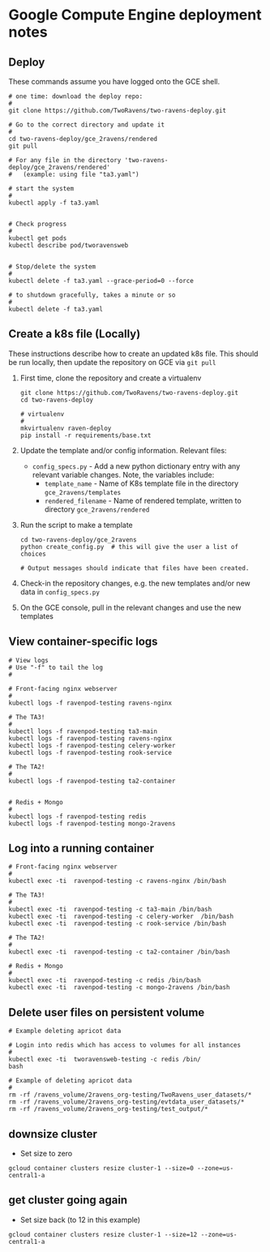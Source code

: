 # Google Compute Engine deployment notes

## Deploy

These commands assume you have logged onto the GCE shell.

```
# one time: download the deploy repo:
#
git clone https://github.com/TwoRavens/two-ravens-deploy.git

# Go to the correct directory and update it
#
cd two-ravens-deploy/gce_2ravens/rendered
git pull

# For any file in the directory 'two-ravens-deploy/gce_2ravens/rendered'
#   (example: using file "ta3.yaml")

# start the system
#
kubectl apply -f ta3.yaml


# Check progress
#
kubectl get pods
kubectl describe pod/tworavensweb


# Stop/delete the system
#
kubectl delete -f ta3.yaml --grace-period=0 --force

# to shutdown gracefully, takes a minute or so
#
kubectl delete -f ta3.yaml

```


## Create a k8s file (Locally)

These instructions describe how to create an updated k8s file.
This should be run locally, then update the repository on GCE via `git pull`

1. First time, clone the repository and create a virtualenv
    ```
    git clone https://github.com/TwoRavens/two-ravens-deploy.git
    cd two-ravens-deploy

    # virtualenv
    #
    mkvirtualenv raven-deploy
    pip install -r requirements/base.txt
    ```
2. Update the template and/or config information.  Relevant files:

    - `config_specs.py` - Add a new python dictionary entry with any relevant variable changes.  Note, the variables include:
      - `template_name` - Name of K8s template file in the directory `gce_2ravens/templates`
      - `rendered_filename` - Name of rendered template, written to directory `gce_2ravens/rendered`

3. Run the script to make a template
    ```
    cd two-ravens-deploy/gce_2ravens
    python create_config.py  # this will give the user a list of choices

    # Output messages should indicate that files have been created.
    ```

4. Check-in the repository changes, e.g. the new templates and/or new data in `config_specs.py`

5. On the GCE console, pull in the relevant changes and use the new templates


## View container-specific logs

```
# View logs
# Use "-f" to tail the log
#

# Front-facing nginx webserver
#
kubectl logs -f ravenpod-testing ravens-nginx

# The TA3!
#
kubectl logs -f ravenpod-testing ta3-main
kubectl logs -f ravenpod-testing ravens-nginx
kubectl logs -f ravenpod-testing celery-worker
kubectl logs -f ravenpod-testing rook-service

# The TA2!
#
kubectl logs -f ravenpod-testing ta2-container


# Redis + Mongo
#
kubectl logs -f ravenpod-testing redis
kubectl logs -f ravenpod-testing mongo-2ravens

```

## Log into a running container

```
# Front-facing nginx webserver
#
kubectl exec -ti  ravenpod-testing -c ravens-nginx /bin/bash

# The TA3!
#
kubectl exec -ti  ravenpod-testing -c ta3-main /bin/bash
kubectl exec -ti  ravenpod-testing -c celery-worker  /bin/bash
kubectl exec -ti  ravenpod-testing -c rook-service /bin/bash

# The TA2!
#
kubectl exec -ti  ravenpod-testing -c ta2-container /bin/bash

# Redis + Mongo
#
kubectl exec -ti  ravenpod-testing -c redis /bin/bash
kubectl exec -ti  ravenpod-testing -c mongo-2ravens /bin/bash

```

## Delete user files on persistent volume

```
# Example deleting apricot data

# Login into redis which has access to volumes for all instances
#
kubectl exec -ti  tworavensweb-testing -c redis /bin/
bash

# Example of deleting apricot data
#
rm -rf /ravens_volume/2ravens_org-testing/TwoRavens_user_datasets/*
rm -rf /ravens_volume/2ravens_org-testing/evtdata_user_datasets/*
rm -rf /ravens_volume/2ravens_org-testing/test_output/*

```

## downsize cluster

- Set size to zero

```
gcloud container clusters resize cluster-1 --size=0 --zone=us-central1-a
```

## get cluster going again

- Set size back (to 12 in this example)

```
gcloud container clusters resize cluster-1 --size=12 --zone=us-central1-a
```
